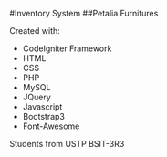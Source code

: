 #Inventory System
##Petalia Furnitures

Created with:
- CodeIgniter Framework
- HTML
- CSS
- PHP
- MySQL
- JQuery
- Javascript
- Bootstrap3
- Font-Awesome

Students from USTP BSIT-3R3
